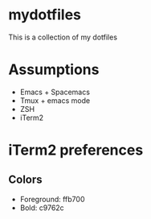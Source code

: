 mydotfiles
===

This is a collection of my dotfiles

Assumptions
===

* Emacs + Spacemacs
* Tmux + emacs mode
* ZSH
* iTerm2

iTerm2 preferences
===

## Colors

* Foreground: ffb700
* Bold: c9762c

